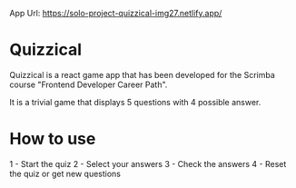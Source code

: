 App Url: https://solo-project-quizzical-img27.netlify.app/

# Quizzical

Quizzical is a react game app that has been developed for the Scrimba course "Frontend Developer Career Path".

It is a trivial game that displays 5 questions with 4 possible answer.

# How to use
1 - Start the quiz
2 - Select your answers
3 - Check the answers
4 - Reset the quiz or get new questions
